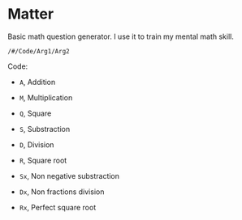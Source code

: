 # Matter
Basic math question generator.
I use it to train my mental math skill.

`/#/Code/Arg1/Arg2`

Code:
- `A`, Addition
- `M`, Multiplication
- `Q`, Square

- `S`, Substraction
- `D`, Division
- `R`, Square root

- `Sx`, Non negative substraction
- `Dx`, Non fractions division
- `Rx`, Perfect square root
